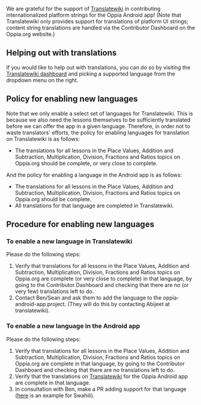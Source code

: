 We are grateful for the support of [Translatewiki](https://translatewiki.net/w/i.php?title=Special:Translate&group=oppia-android-app&filter=%21translated&action=translate) in contributing internationalized platform strings for the Oppia Android app! (Note that Translatewiki only provides support for translations of platform UI strings; content string translations are handled via the Contributor Dashboard on the Oppia.org website.)

## Helping out with translations

If you would like to help out with translations, you can do so by visiting the [Translatewiki dashboard](https://translatewiki.net/w/i.php?title=Special:Translate&group=oppia-android-app&filter=%21translated&action=translate) and picking a supported language from the dropdown menu on the right.

## Policy for enabling new languages

Note that we only enable a select set of languages for Translatewiki. This is because we also need the lessons themselves to be sufficiently translated before we can offer the app in a given language. Therefore, in order not to waste translators' efforts, the policy for enabling languages for translation on Translatewiki is as follows:

  - The translations for all lessons in the Place Values, Addition and Subtraction, Multiplication, Division, Fractions and Ratios topics on Oppia.org should be complete, or very close to complete.

And the policy for enabling a language in the Android app is as follows:

  - The translations for all lessons in the Place Values, Addition and Subtraction, Multiplication, Division, Fractions and Ratios topics on Oppia.org should be complete.
  - All translations for that language are completed in Translatewiki.

## Procedure for enabling new languages

### To enable a new language in Translatewiki

Please do the following steps:

  1. Verify that translations for all lessons in the Place Values, Addition and Subtraction, Multiplication, Division, Fractions and Ratios topics on Oppia.org are complete (or very close to complete) in that language, by going to the Contributor Dashboard and checking that there are no (or very few) translations left to do.
  2. Contact Ben/Sean and ask them to add the language to the oppia-android-app project. (They will do this by contacting Abijeet at translatewiki).

### To enable a new language in the Android app

Please do the following steps:

  1. Verify that translations for all lessons in the Place Values, Addition and Subtraction, Multiplication, Division, Fractions and Ratios topics on Oppia.org are complete in that language, by going to the Contributor Dashboard and checking that there are no translations left to do.
  2. Verify that the translations on [Translatewiki](https://translatewiki.net/w/i.php?title=Special:Translate&group=oppia-android-app&filter=%21translated&action=translate) for the Oppia Android app are complete in that language.
  3. In consultation with Ben, make a PR adding support for that language ([here](https://github.com/oppia/oppia-android/pull/4307/files) is an example for Swahili).